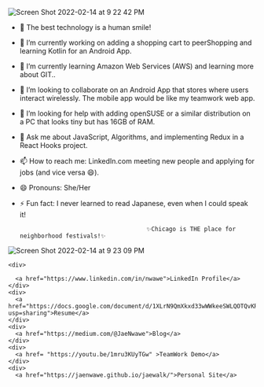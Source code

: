 ![Screen Shot 2022-02-14 at 9 22 42 PM](https://user-images.githubusercontent.com/3753305/153987069-228c60d5-4d30-4fad-a63f-b46a1a88c819.jpg)

- 👋 The best technology is a human smile!
- 🔭 I’m currently working on adding a shopping cart to peerShopping and learning Kotlin for an Android App.
- 🌱 I’m currently learning Amazon Web Services (AWS) and learning more about GIT..
- 👯 I’m looking to collaborate on an Android App that stores where users interact wirelessly. The mobile app would be like my teamwork web app.
- 🤔 I’m looking for help with adding openSUSE or a similar distribution on a PC that looks tiny but has 16GB of RAM.
- 💬 Ask me about JavaScript, Algorithms, and implementing Redux in a React Hooks project.
- 📫 How to reach me: LinkedIn.com meeting new people and applying for jobs (and vice versa 😄).
- 😄 Pronouns: She/Her
- ⚡ Fun fact: I never learned to read Japanese, even when I could speak it!
  
                                          ✨Chicago is THE place for neighborhood festivals!✨
![Screen Shot 2022-02-14 at 9 23 09 PM](https://user-images.githubusercontent.com/3753305/153986915-19b97fc9-7a8c-4ce8-80ae-edcf58df1f57.jpg)

    <div>                         

      <a href="https://www.linkedin.com/in/nwawe">LinkedIn Profile</a>
    </div>
    <div>
      <a href="https://docs.google.com/document/d/1XLrN9QmXkxd33wWWkeeSWLQOTQvKR0qQOHywNNJ_ey8/edit?usp=sharing">Resume</a>
    </div>
    <div>
      <a href="https://medium.com/@JaeNwawe">Blog</a>
    </div>
    <div>
      <a href= "https://youtu.be/1mru3KUyTGw" >TeamWork Demo</a>
    </div>
    <div>
      <a href="https://jaenwawe.github.io/jaewalk/">Personal Site</a>
  </div>
  </div>

